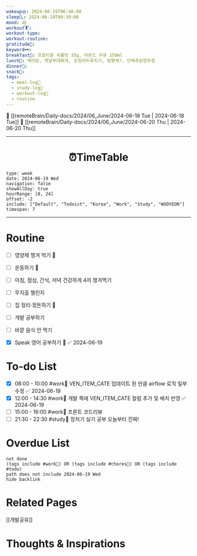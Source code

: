 ```yaml
---
wakeup🌞: 2024-06-19T06:40:00
sleep🌜: 2024-06-19T00:30:00
mood: 😄
workout🏋️: 
workout-type: 
workout-routine: 
gratitude🙏: 
keyword🗝️: 
breakfast🍳: 프로티원 곡물맛 35g, 아몬드 우유 150ml
lunch🍚: 백미밥, 옛날부대찌개, 오징어두루치기, 탕평채?, 단배추된장무침
dinner🥗: 
snack🍬: 
tags:
  - meal-log📝
  - study-log📓
  - workout-log💪
  - routine
---
```


🔺 [[remoteBrain/Daily-docs/2024/06_June/2024-06-18 Tue | 2024-06-18 Tue]]
🔻 [[remoteBrain/Daily-docs/2024/06_June/2024-06-20 Thu | 2024-06-20 Thu]]
___
<h1> <center>⏰TimeTable </center> </h1>

```gEvent
type: week
date: 2024-06-19 Wed
navigation: false
showAllDay: true
hourRange: [8, 24]
offset: -2
include: ["Default", "Todoist", "Korea", "Work", "Study", "WOOYEON"]
timespan: 7
```

--- 


# Routine 

- [ ] 영양제 챙겨 먹기 🔼 
- [ ] 운동하기 🔼
- [ ] 아침, 점심, 간식, 저녁 건강하게 4끼 챙겨먹기
- [ ] 무지출 챌린지 
- [ ] 집 정리·정돈하기 🔼
- [ ] 개발 공부하기
- [ ] 바깥 음식 안 먹기 
- [x] Speak 영어 공부하기 🔼 ✅ 2024-06-19


# To-do List

- [x] 08:00 - 10:00 #work💼 VEN_ITEM_CATE 업데이트 된 만큼 airflow 로직 일부 수정 ✅ 2024-06-19
- [x] 12:00 - 14:30 #work💼 개발 쪽에 VEN_ITEM_CATE 컬럼 추가 및 배치 반영 ✅ 2024-06-19
- [ ] 15:00 - 16:00 #work💼 프론트 코드리뷰
- [ ] 21:30 - 22:30 #study📓 정처기 실기 공부 오늘부터 진짜!

# Overdue List
```tasks
not done
(tags include #work💼) OR (tags include #chores🧺) OR (tags include #todo)
path does not include 2024-06-19 Wed
hide backlink
```

# Related Pages

[[개발공유]]

# Thoughts & Inspirations

